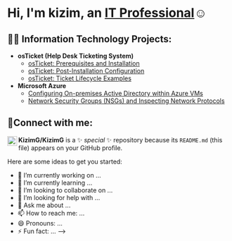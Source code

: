<h1>Hi, I'm kizim, an <a href="https://linkedin.com/in/kizim">IT Professional</a>☺</h1>

<h2>👨‍💻 Information Technology Projects:</h2>

- <b>osTicket (Help Desk Ticketing System)</b>
  - [osTicket: Prerequisites and Installation](https://github.com/KizimG/osticket-prereqs)
  - [osTicket: Post-Installation Configuration](https://github.com/KizimG/post-install-config)
  - [osTicket: Ticket Lifecycle Examples](https://github.com/KizimG/ticket-lifecycle)
- <b>Microsoft Azure</b>
  - [Configuring On-premises Active Directory within Azure VMs](https://github.com/KizimG/configure-ad)
  - [Network Security Groups (NSGs) and Inspecting Network Protocols](https://github.com/KizimG/azure-network-protocols)

<h2>🤳Connect with me:</h2>

[<img align="left" alt="kizim | LinkedIn" width="22px" src="https://cdn.jsdelivr.net/npm/simple-icons@v3/icons/linkedin.svg" />][linkedin]

[linkedin]: https://www.linkedin.com/in/kizim-george-072116362/


**KizimG/KizimG** is a ✨ _special_ ✨ repository because its `README.md` (this file) appears on your GitHub profile.

Here are some ideas to get you started:

- 🔭 I’m currently working on ...
- 🌱 I’m currently learning ...
- 👯 I’m looking to collaborate on ...
- 🤔 I’m looking for help with ...
- 💬 Ask me about ...
- 📫 How to reach me: ...
- 😄 Pronouns: ...
- ⚡ Fun fact: ...
-->
